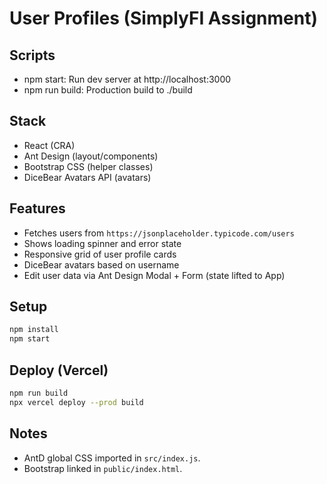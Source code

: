 # User Profiles (SimplyFI Assignment)

## Scripts
- npm start: Run dev server at http://localhost:3000
- npm run build: Production build to ./build

## Stack
- React (CRA)
- Ant Design (layout/components)
- Bootstrap CSS (helper classes)
- DiceBear Avatars API (avatars)

## Features
- Fetches users from `https://jsonplaceholder.typicode.com/users`
- Shows loading spinner and error state
- Responsive grid of user profile cards
- DiceBear avatars based on username
- Edit user data via Ant Design Modal + Form (state lifted to App)

## Setup
```bash
npm install
npm start
```

## Deploy (Vercel)
```bash
npm run build
npx vercel deploy --prod build
```

## Notes
- AntD global CSS imported in `src/index.js`.
- Bootstrap linked in `public/index.html`.
